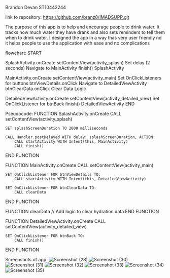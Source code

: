 Brandon Devan
ST10442244

link to repository: https://github.com/branz8/IMADSUPP.git

The purpose of this app is to help and encourage people to drink water. It tracks how much water they have drank and also sets reminders to tell them when to drink water. I designed the app in a way thas very user friendly nd it helps people to use the application with ease and no complications

flowchart:
START

SplashActivity.onCreate
     setContentView(activity_splash)
     Set delay (2 seconds)
     Navigate to MainActivity
     finish() SplashActivity

MainActivity.onCreate
     setContentView(activity_main)
     Set OnClickListeners for buttons
        btnViewDetails.onClick
    Navigate to DetailedViewActivity
       btnClearData.onClick
    Clear Data Logic

DetailedViewActivity.onCreate
     setContentView(activity_detailed_view)
     Set OnClickListener for btnBack
     finish() DetailedViewActivity
END

Pseudocode:
FUNCTION SplashActivity.onCreate
    CALL setContentView(activity_splash)

    SET splashScreenDuration TO 2000 milliseconds

    CALL Handler.postDelayed WITH delay: splashScreenDuration, ACTION:
        CALL startActivity WITH Intent(this, MainActivity)
        CALL finish()

END FUNCTION

FUNCTION MainActivity.onCreate
    CALL setContentView(activity_main)

    SET OnClickListener FOR btnViewDetails TO:
        CALL startActivity WITH Intent(this, DetailedViewActivity)

    SET OnClickListener FOR btnClearData TO:
        CALL clearData

END FUNCTION

FUNCTION clearData
    // Add logic to clear hydration data
END FUNCTION

FUNCTION DetailedViewActivity.onCreate
    CALL setContentView(activity_detailed_view)

    SET OnClickListener FOR btnBack TO:
        CALL finish()

END FUNCTION

Screenshots of app:
![Screenshot (28)](https://github.com/user-attachments/assets/a0f59594-1aa6-4378-807b-000ec18786f9)
![Screenshot (30)](https://github.com/user-attachments/assets/1bf2ce82-01cb-44cf-b5ef-4ebab9441c19)
![Screenshot (31)](https://github.com/user-attachments/assets/0cf6fe5c-d04c-4a74-90bb-fc0cc58a307a)
![Screenshot (32)](https://github.com/user-attachments/assets/42db2b42-b489-4070-9e5d-88471f6b2f18)
![Screenshot (33)](https://github.com/user-attachments/assets/d94c90cc-cf37-4b4a-9e12-24da6bfe86c5)
![Screenshot (34)](https://github.com/user-attachments/assets/a47c9db7-8b03-466f-b021-f5260b5a1b86)
![Screenshot (35)](https://github.com/user-attachments/assets/990506e6-157a-49fb-8413-0da92e24f750)


